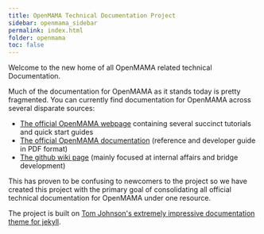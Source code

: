 ```yaml
---
title: OpenMAMA Technical Documentation Project
sidebar: openmama_sidebar
permalink: index.html
folder: openmama
toc: false
---
```


Welcome to the new home of all OpenMAMA related technical Documentation.

Much of the documentation for OpenMAMA as it stands today is pretty fragmented. You can
currently find documentation for OpenMAMA across several disparate sources:

* [The official OpenMAMA webpage](http://www.openmama.org/content/quick-start-guide) containing several succinct tutorials and quick start guides
* [The official OpenMAMA documentation](http://www.openmama.org/documentation) (reference and developer guide in PDF format)
* [The github wiki page](https://github.com/OpenMAMA/OpenMAMA/wiki) (mainly focused at internal affairs and bridge development)

This has proven to be confusing to newcomers to the project so we have created this project with the primary goal of consolidating all official technical
documentation for OpenMAMA under one resource.

The project is built on [Tom Johnson's extremely impressive documentation theme for jekyll](http://idratherbewriting.com/documentation-theme-jekyll/).
